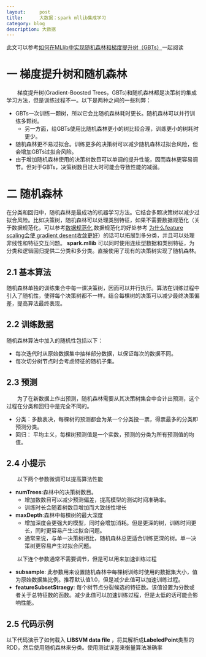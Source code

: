 ```yaml
---
layout:     post
title:      大数据：spark mllib集成学习
category: blog
description: 大数据
---
```


此文可以参考[如何在MLlib中实现随机森林和梯度提升树（GBTs）](http://blog.jobbole.com/85408/)一起阅读

# 一  梯度提升树和随机森林

&emsp;&emsp;梯度提升树(Gradient-Boosted Trees，GBTs)和随机森林都是决策树的集成学习方法，但是训练过程不一。以下是两种之间的一些利弊：
+ GBTs一次训练一颗树，所以它会比随机森林耗时更长。随机森林可以并行训练多颗树。
   + 另一方面，给GBTs使用比随机森林更小的树比较合理，训练更小的树耗时更少。
+ 随机森林更不易过拟合。训练更多的决策树可以减少随机森林过拟合风险，但会增加GBTs过拟合风险。
+ 由于增加随机森林使用的决策树数目可以单调的提升性能，因而森林更容易调节。但对于GBTs，决策树数目过大时可能会导致性能的减弱。

# 二 随机森林

在分类和回归中，随机森林是最成功的机器学习方法。它结合多颗决策树以减少过拟合风险。比如决策树，随机森林可以处理类别特征，如果不需要数据规范化（关于数据规范化，可以参考[数据规范化](http://blog.csdn.net/memray/article/details/9023737),数据规范化的好处参考
[为什么feature scaling会使 gradient desent收敛更好](https://www.zhihu.com/question/37129350/answer/70964527)）的话可以拓展到多分类，并且可以处理非线性和特征交互问题。
**spark.mllib** 可以同时使用连续型数据和类别特征，为分类和逻辑回归提供二分类和多分类。直接使用了现有的决策树实现了随机森林。

## 2.1 基本算法

随机森林单独的训练集合中每一课决策树，因而可以并行执行。算法在训练过程中引入了随机性，使得每个决策树都不一样。结合每棵树的决策可以减少最终决策偏差，提高算法最终表现。

## 2.2 训练数据

随机森林算法中加入的随机性包括以下：
+ 每次迭代时从原始数据集中抽样部分数据，以保证每次的数据不同。
+ 每次切分树节点时会考虑特征的随机子集。

## 2.3 预测

&emsp;&emsp;为了在新数据上作出预测，随机森林需要从其决策树集合中合计出预测，这个过程在分类和回归中是完全不同的。
+ 分类：多数表决，每棵树的预测都会为某一个分类投一票，得票最多的分类即预测分类。
+ 回归： 平均主义，每棵树预测值是一个实数，预测的分类为所有预测值的均值。

## 2.4 小提示

&emsp;&emsp;以下两个参数微调可以提高算法性能
+ **numTrees**:森林中的决策树数目。
    + 增加数数目可以减少预测偏差，提高模型的测试时间准确率。
    + 训练时长会随着树数目增加而大致线性增长
+ **maxDepth**:森林中每棵树的最大深度
    + 增加深度会更强大的模型，同时会增加消耗。但是更深的树，训练时间更长，同时更容易产生过拟合问题。
    + 通常来说，与单一决策树相比，随机森林总更适合训练更深的树。单一决策树更容易产生过拟合问题。

&emsp;&emsp;以下连个参数通常不需要调节，但是可以用来加速训练过程
+ **subsample**: 此参数用来设置随机森林中每棵树训练时使用的数据集大小，值为原始数据集比例。推荐默认值1.0，但是减少此值可以加速训练过程。
+ **featureSubsetStraegy**: 每个树节点分裂候选的特征数。该值设置为分数或者关于总特征数的函数。减少此值可以加速训练过程，但是太低的话可能会影响性能。

## 2.5 代码示例

以下代码演示了如何载入 **LIBSVM data file** ，将其解析成**LabeledPoint**类型的RDD，然后使用随机森林来分类。使用测试误差来衡量算法准确率

